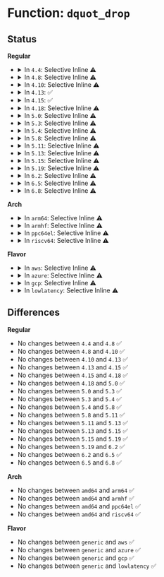 # Function: <code>dquot_drop</code>

## Status
<b>Regular</b>
<ul>
<li>
<details>
<summary>In <code>4.4</code>: Selective Inline ⚠️</summary>

```c
void dquot_drop(struct inode *inode);
```

**Collision:** Unique Global

**Inline:** Selective

**Transformation:** False

**Instances:**

```
In fs/quota/dquot.c (ffffffff81271940)
Location: fs/quota/dquot.c:1532
Inline: True
Direct callers:
  - fs/ext4/ialloc.c:ext4_free_inode
  - fs/ext4/ialloc.c:__ext4_new_inode
  - fs/ext4/ialloc.c:__ext4_new_inode
  - fs/ext4/ialloc.c:__ext4_new_inode
  - fs/ext4/super.c:ext4_clear_inode
```
**Symbols:**

```
ffffffff81271940-ffffffff81271986: dquot_drop (STB_GLOBAL)
```
</details>
</li>
<li>
<details>
<summary>In <code>4.8</code>: Selective Inline ⚠️</summary>

```c
void dquot_drop(struct inode *inode);
```

**Collision:** Unique Global

**Inline:** Selective

**Transformation:** False

**Instances:**

```
In fs/quota/dquot.c (ffffffff8129e100)
Location: fs/quota/dquot.c:1540
Inline: True
Direct callers:
  - fs/ext4/ialloc.c:__ext4_new_inode
  - fs/ext4/ialloc.c:__ext4_new_inode
  - fs/ext4/ialloc.c:__ext4_new_inode
  - fs/ext4/ialloc.c:ext4_free_inode
  - fs/ext4/super.c:ext4_clear_inode
```
**Symbols:**

```
ffffffff8129e100-ffffffff8129e146: dquot_drop (STB_GLOBAL)
```
</details>
</li>
<li>
<details>
<summary>In <code>4.10</code>: Selective Inline ⚠️</summary>

```c
void dquot_drop(struct inode *inode);
```

**Collision:** Unique Global

**Inline:** Selective

**Transformation:** False

**Instances:**

```
In fs/quota/dquot.c (ffffffff812b3a60)
Location: fs/quota/dquot.c:1537
Inline: True
Direct callers:
  - fs/ext4/ialloc.c:__ext4_new_inode
  - fs/ext4/ialloc.c:__ext4_new_inode
  - fs/ext4/ialloc.c:__ext4_new_inode
  - fs/ext4/ialloc.c:ext4_free_inode
  - fs/ext4/super.c:ext4_clear_inode
```
**Symbols:**

```
ffffffff812b3a60-ffffffff812b3aa6: dquot_drop (STB_GLOBAL)
```
</details>
</li>
<li>
<details>
<summary>In <code>4.13</code>: ✅</summary>

```c
void dquot_drop(struct inode *inode);
```

**Collision:** Unique Global

**Inline:** No

**Transformation:** False

**Instances:**

```
In fs/quota/dquot.c (ffffffff812c1fd0)
Location: fs/quota/dquot.c:1563
Inline: False
Direct callers:
  - fs/ext4/ialloc.c:__ext4_new_inode
  - fs/ext4/ialloc.c:__ext4_new_inode
  - fs/ext4/ialloc.c:__ext4_new_inode
  - fs/ext4/ialloc.c:ext4_free_inode
  - fs/ext4/super.c:ext4_clear_inode
  - fs/ext4/xattr.c:ext4_xattr_set_entry
```
**Symbols:**

```
ffffffff812c1fd0-ffffffff812c2015: dquot_drop (STB_GLOBAL)
```
</details>
</li>
<li>
<details>
<summary>In <code>4.15</code>: ✅</summary>

```c
void dquot_drop(struct inode *inode);
```

**Collision:** Unique Global

**Inline:** No

**Transformation:** False

**Instances:**

```
In fs/quota/dquot.c (ffffffff812e5e00)
Location: fs/quota/dquot.c:1572
Inline: False
Direct callers:
  - fs/ext4/ialloc.c:__ext4_new_inode
  - fs/ext4/ialloc.c:__ext4_new_inode
  - fs/ext4/ialloc.c:__ext4_new_inode
  - fs/ext4/ialloc.c:ext4_free_inode
  - fs/ext4/super.c:ext4_clear_inode
  - fs/ext4/xattr.c:ext4_xattr_set_entry
```
**Symbols:**

```
ffffffff812e5e00-ffffffff812e5e4b: dquot_drop (STB_GLOBAL)
```
</details>
</li>
<li>
<details>
<summary>In <code>4.18</code>: Selective Inline ⚠️</summary>

```c
void dquot_drop(struct inode *inode);
```

**Collision:** Unique Global

**Inline:** Selective

**Transformation:** False

**Instances:**

```
In fs/quota/dquot.c (ffffffff81312a40)
Location: fs/quota/dquot.c:1569
Inline: True
Direct callers:
  - fs/ext4/ialloc.c:__ext4_new_inode
  - fs/ext4/ialloc.c:__ext4_new_inode
  - fs/ext4/ialloc.c:__ext4_new_inode
  - fs/ext4/ialloc.c:ext4_free_inode
  - fs/ext4/super.c:ext4_clear_inode
  - fs/ext4/xattr.c:ext4_xattr_inode_lookup_create
```
**Symbols:**

```
ffffffff81312a40-ffffffff81312a8a: dquot_drop (STB_GLOBAL)
```
</details>
</li>
<li>
<details>
<summary>In <code>5.0</code>: Selective Inline ⚠️</summary>

```c
void dquot_drop(struct inode *inode);
```

**Collision:** Unique Global

**Inline:** Selective

**Transformation:** False

**Instances:**

```
In fs/quota/dquot.c (ffffffff813295c0)
Location: fs/quota/dquot.c:1569
Inline: True
Direct callers:
  - fs/ext4/ialloc.c:__ext4_new_inode
  - fs/ext4/ialloc.c:__ext4_new_inode
  - fs/ext4/ialloc.c:__ext4_new_inode
  - fs/ext4/ialloc.c:ext4_free_inode
  - fs/ext4/super.c:ext4_clear_inode
  - fs/ext4/xattr.c:ext4_xattr_inode_lookup_create
```
**Symbols:**

```
ffffffff813295c0-ffffffff8132960a: dquot_drop (STB_GLOBAL)
```
</details>
</li>
<li>
<details>
<summary>In <code>5.3</code>: Selective Inline ⚠️</summary>

```c
void dquot_drop(struct inode *inode);
```

**Collision:** Unique Global

**Inline:** Selective

**Transformation:** False

**Instances:**

```
In fs/quota/dquot.c (ffffffff81351120)
Location: fs/quota/dquot.c:1579
Inline: True
Direct callers:
  - fs/ext4/ialloc.c:__ext4_new_inode
  - fs/ext4/ialloc.c:__ext4_new_inode
  - fs/ext4/ialloc.c:__ext4_new_inode
  - fs/ext4/ialloc.c:ext4_free_inode
  - fs/ext4/super.c:ext4_clear_inode
  - fs/ext4/xattr.c:ext4_xattr_inode_lookup_create
```
**Symbols:**

```
ffffffff81351120-ffffffff8135116d: dquot_drop (STB_GLOBAL)
```
</details>
</li>
<li>
<details>
<summary>In <code>5.4</code>: Selective Inline ⚠️</summary>

```c
void dquot_drop(struct inode *inode);
```

**Collision:** Unique Global

**Inline:** Selective

**Transformation:** False

**Instances:**

```
In fs/quota/dquot.c (ffffffff813694a0)
Location: fs/quota/dquot.c:1581
Inline: True
Direct callers:
  - fs/ext4/ialloc.c:__ext4_new_inode
  - fs/ext4/ialloc.c:__ext4_new_inode
  - fs/ext4/ialloc.c:__ext4_new_inode
  - fs/ext4/super.c:ext4_clear_inode
  - fs/ext4/xattr.c:ext4_xattr_inode_lookup_create
```
**Symbols:**

```
ffffffff813694a0-ffffffff813694ed: dquot_drop (STB_GLOBAL)
```
</details>
</li>
<li>
<details>
<summary>In <code>5.8</code>: Selective Inline ⚠️</summary>

```c
void dquot_drop(struct inode *inode);
```

**Collision:** Unique Global

**Inline:** Selective

**Transformation:** False

**Instances:**

```
In fs/quota/dquot.c (ffffffff813b1630)
Location: fs/quota/dquot.c:1579
Inline: True
Direct callers:
  - fs/ext4/ialloc.c:__ext4_new_inode
  - fs/ext4/ialloc.c:__ext4_new_inode
  - fs/ext4/ialloc.c:__ext4_new_inode
  - fs/ext4/super.c:ext4_clear_inode
  - fs/ext4/xattr.c:ext4_xattr_inode_create
```
**Symbols:**

```
ffffffff813b1630-ffffffff813b1681: dquot_drop (STB_GLOBAL)
```
</details>
</li>
<li>
<details>
<summary>In <code>5.11</code>: Selective Inline ⚠️</summary>

```c
void dquot_drop(struct inode *inode);
```

**Collision:** Unique Global

**Inline:** Selective

**Transformation:** False

**Instances:**

```
In fs/quota/dquot.c (ffffffff813c2c30)
Location: fs/quota/dquot.c:1580
Inline: True
Direct callers:
  - fs/ext4/ialloc.c:__ext4_new_inode
  - fs/ext4/ialloc.c:__ext4_new_inode
  - fs/ext4/ialloc.c:__ext4_new_inode
  - fs/ext4/super.c:ext4_clear_inode
  - fs/ext4/xattr.c:ext4_xattr_inode_create
```
**Symbols:**

```
ffffffff813c2c30-ffffffff813c2c81: dquot_drop (STB_GLOBAL)
```
</details>
</li>
<li>
<details>
<summary>In <code>5.13</code>: Selective Inline ⚠️</summary>

```c
void dquot_drop(struct inode *inode);
```

**Collision:** Unique Global

**Inline:** Selective

**Transformation:** False

**Instances:**

```
In fs/quota/dquot.c (ffffffff813c9800)
Location: fs/quota/dquot.c:1578
Inline: True
Direct callers:
  - fs/ext4/ialloc.c:__ext4_new_inode
  - fs/ext4/ialloc.c:__ext4_new_inode
  - fs/ext4/ialloc.c:__ext4_new_inode
  - fs/ext4/super.c:ext4_clear_inode
  - fs/ext4/xattr.c:ext4_xattr_inode_lookup_create
```
**Symbols:**

```
ffffffff813c9800-ffffffff813c9851: dquot_drop (STB_GLOBAL)
```
</details>
</li>
<li>
<details>
<summary>In <code>5.15</code>: Selective Inline ⚠️</summary>

```c
void dquot_drop(struct inode *inode);
```

**Collision:** Unique Global

**Inline:** Selective

**Transformation:** False

**Instances:**

```
In fs/quota/dquot.c (ffffffff8141a080)
Location: fs/quota/dquot.c:1583
Inline: True
Direct callers:
  - fs/ext4/ialloc.c:__ext4_new_inode
  - fs/ext4/ialloc.c:__ext4_new_inode
  - fs/ext4/ialloc.c:__ext4_new_inode
  - fs/ext4/super.c:ext4_clear_inode
  - fs/ext4/xattr.c:ext4_xattr_inode_lookup_create
```
**Symbols:**

```
ffffffff8141a080-ffffffff8141a0d1: dquot_drop (STB_GLOBAL)
```
</details>
</li>
<li>
<details>
<summary>In <code>5.19</code>: Selective Inline ⚠️</summary>

```c
void dquot_drop(struct inode *inode);
```

**Collision:** Unique Global

**Inline:** Selective

**Transformation:** False

**Instances:**

```
In fs/quota/dquot.c (ffffffff81491390)
Location: fs/quota/dquot.c:1593
Inline: True
Direct callers:
  - fs/ext4/ialloc.c:__ext4_new_inode
  - fs/ext4/ialloc.c:__ext4_new_inode
  - fs/ext4/super.c:ext4_clear_inode
  - fs/ext4/xattr.c:ext4_xattr_inode_lookup_create
```
**Symbols:**

```
ffffffff81491390-ffffffff814913f8: dquot_drop (STB_GLOBAL)
```
</details>
</li>
<li>
<details>
<summary>In <code>6.2</code>: Selective Inline ⚠️</summary>

```c
void dquot_drop(struct inode *inode);
```

**Collision:** Unique Global

**Inline:** Selective

**Transformation:** False

**Instances:**

```
In fs/quota/dquot.c (ffffffff81524fb0)
Location: fs/quota/dquot.c:1593
Inline: True
Direct callers:
  - fs/ext4/ialloc.c:__ext4_new_inode
  - fs/ext4/ialloc.c:__ext4_new_inode
  - fs/ext4/super.c:ext4_clear_inode
  - fs/ext4/xattr.c:ext4_xattr_inode_create
```
**Symbols:**

```
ffffffff81524fb0-ffffffff81525018: dquot_drop (STB_GLOBAL)
```
</details>
</li>
<li>
<details>
<summary>In <code>6.5</code>: Selective Inline ⚠️</summary>

```c
void dquot_drop(struct inode *inode);
```

**Collision:** Unique Global

**Inline:** Selective

**Transformation:** False

**Instances:**

```
In fs/quota/dquot.c (ffffffff8155d430)
Location: fs/quota/dquot.c:1651
Inline: True
Direct callers:
  - fs/ext4/ialloc.c:__ext4_new_inode
  - fs/ext4/ialloc.c:__ext4_new_inode
  - fs/ext4/super.c:ext4_clear_inode
  - fs/ext4/xattr.c:ext4_xattr_inode_create
```
**Symbols:**

```
ffffffff8155d430-ffffffff8155d498: dquot_drop (STB_GLOBAL)
```
</details>
</li>
<li>
<details>
<summary>In <code>6.8</code>: Selective Inline ⚠️</summary>

```c
void dquot_drop(struct inode *inode);
```

**Collision:** Unique Global

**Inline:** Selective

**Transformation:** False

**Instances:**

```
In fs/quota/dquot.c (ffffffff81593b10)
Location: fs/quota/dquot.c:1605
Inline: True
Direct callers:
  - mm/shmem.c:shmem_get_inode
  - mm/shmem.c:shmem_evict_inode
  - fs/ext4/ialloc.c:__ext4_new_inode
  - fs/ext4/ialloc.c:__ext4_new_inode
  - fs/ext4/super.c:ext4_clear_inode
  - fs/ext4/xattr.c:ext4_xattr_inode_create
```
**Symbols:**

```
ffffffff81593b10-ffffffff81593b78: dquot_drop (STB_GLOBAL)
```
</details>
</li>
</ul>
<b>Arch</b>
<ul>
<li>
<details>
<summary>In <code>arm64</code>: Selective Inline ⚠️</summary>

```c
void dquot_drop(struct inode *inode);
```

**Collision:** Unique Global

**Inline:** Selective

**Transformation:** False

**Instances:**

```
In fs/quota/dquot.c (ffff800010430ae8)
Location: fs/quota/dquot.c:1581
Inline: True
Direct callers:
  - fs/ext4/ialloc.c:__ext4_new_inode
  - fs/ext4/ialloc.c:__ext4_new_inode
  - fs/ext4/ialloc.c:__ext4_new_inode
  - fs/ext4/super.c:ext4_clear_inode
  - fs/ext4/xattr.c:ext4_xattr_inode_lookup_create
```
**Symbols:**

```
ffff800010430ae8-ffff800010430b54: dquot_drop (STB_GLOBAL)
```
</details>
</li>
<li>
<details>
<summary>In <code>armhf</code>: Selective Inline ⚠️</summary>

```c
void dquot_drop(struct inode *inode);
```

**Collision:** Unique Global

**Inline:** Selective

**Transformation:** False

**Instances:**

```
In fs/quota/dquot.c (c05f9c08)
Location: fs/quota/dquot.c:1581
Inline: True
Direct callers:
  - fs/ext4/ialloc.c:__ext4_new_inode
  - fs/ext4/ialloc.c:__ext4_new_inode
  - fs/ext4/super.c:ext4_clear_inode
  - fs/ext4/xattr.c:ext4_xattr_inode_lookup_create
```
**Symbols:**

```
c05f9c08-c05f9c6c: dquot_drop (STB_GLOBAL)
```
</details>
</li>
<li>
<details>
<summary>In <code>ppc64el</code>: Selective Inline ⚠️</summary>

```c
void dquot_drop(struct inode *inode);
```

**Collision:** Unique Global

**Inline:** Selective

**Transformation:** False

**Instances:**

```
In fs/quota/dquot.c (c000000000543980)
Location: fs/quota/dquot.c:1581
Inline: True
Direct callers:
  - fs/ext4/ialloc.c:__ext4_new_inode
  - fs/ext4/ialloc.c:__ext4_new_inode
  - fs/ext4/ialloc.c:__ext4_new_inode
  - fs/ext4/super.c:ext4_clear_inode
  - fs/ext4/xattr.c:ext4_xattr_inode_lookup_create
```
**Symbols:**

```
c000000000543980-c000000000543a28: dquot_drop (STB_GLOBAL)
```
</details>
</li>
<li>
<details>
<summary>In <code>riscv64</code>: Selective Inline ⚠️</summary>

```c
void dquot_drop(struct inode *inode);
```

**Collision:** Unique Global

**Inline:** Selective

**Transformation:** False

**Instances:**

```
In fs/quota/dquot.c (ffffffe0002cda1e)
Location: fs/quota/dquot.c:1581
Inline: True
Direct callers:
  - fs/ext4/ialloc.c:__ext4_new_inode
  - fs/ext4/ialloc.c:__ext4_new_inode
  - fs/ext4/ialloc.c:__ext4_new_inode
  - fs/ext4/super.c:ext4_clear_inode
  - fs/ext4/xattr.c:ext4_xattr_inode_lookup_create
```
**Symbols:**

```
ffffffe0002cda1e-ffffffe0002cda70: dquot_drop (STB_GLOBAL)
```
</details>
</li>
</ul>
<b>Flavor</b>
<ul>
<li>
<details>
<summary>In <code>aws</code>: Selective Inline ⚠️</summary>

```c
void dquot_drop(struct inode *inode);
```

**Collision:** Unique Global

**Inline:** Selective

**Transformation:** False

**Instances:**

```
In fs/quota/dquot.c (ffffffff81361a80)
Location: fs/quota/dquot.c:1581
Inline: True
Direct callers:
  - fs/ext4/ialloc.c:__ext4_new_inode
  - fs/ext4/ialloc.c:__ext4_new_inode
  - fs/ext4/ialloc.c:__ext4_new_inode
  - fs/ext4/super.c:ext4_clear_inode
  - fs/ext4/xattr.c:ext4_xattr_inode_lookup_create
```
**Symbols:**

```
ffffffff81361a80-ffffffff81361acd: dquot_drop (STB_GLOBAL)
```
</details>
</li>
<li>
<details>
<summary>In <code>azure</code>: Selective Inline ⚠️</summary>

```c
void dquot_drop(struct inode *inode);
```

**Collision:** Unique Global

**Inline:** Selective

**Transformation:** False

**Instances:**

```
In fs/quota/dquot.c (ffffffff81352720)
Location: fs/quota/dquot.c:1581
Inline: True
Direct callers:
  - fs/ext4/ialloc.c:__ext4_new_inode
  - fs/ext4/ialloc.c:__ext4_new_inode
  - fs/ext4/ialloc.c:__ext4_new_inode
  - fs/ext4/super.c:ext4_clear_inode
  - fs/ext4/xattr.c:ext4_xattr_inode_lookup_create
```
**Symbols:**

```
ffffffff81352720-ffffffff8135276d: dquot_drop (STB_GLOBAL)
```
</details>
</li>
<li>
<details>
<summary>In <code>gcp</code>: Selective Inline ⚠️</summary>

```c
void dquot_drop(struct inode *inode);
```

**Collision:** Unique Global

**Inline:** Selective

**Transformation:** False

**Instances:**

```
In fs/quota/dquot.c (ffffffff8135f550)
Location: fs/quota/dquot.c:1581
Inline: True
Direct callers:
  - fs/ext4/ialloc.c:__ext4_new_inode
  - fs/ext4/ialloc.c:__ext4_new_inode
  - fs/ext4/ialloc.c:__ext4_new_inode
  - fs/ext4/super.c:ext4_clear_inode
  - fs/ext4/xattr.c:ext4_xattr_inode_lookup_create
```
**Symbols:**

```
ffffffff8135f550-ffffffff8135f59d: dquot_drop (STB_GLOBAL)
```
</details>
</li>
<li>
<details>
<summary>In <code>lowlatency</code>: Selective Inline ⚠️</summary>

```c
void dquot_drop(struct inode *inode);
```

**Collision:** Unique Global

**Inline:** Selective

**Transformation:** False

**Instances:**

```
In fs/quota/dquot.c (ffffffff813724b0)
Location: fs/quota/dquot.c:1581
Inline: True
Direct callers:
  - fs/ext4/ialloc.c:__ext4_new_inode
  - fs/ext4/ialloc.c:__ext4_new_inode
  - fs/ext4/ialloc.c:__ext4_new_inode
  - fs/ext4/super.c:ext4_clear_inode
  - fs/ext4/xattr.c:ext4_xattr_inode_lookup_create
```
**Symbols:**

```
ffffffff813724b0-ffffffff813724fd: dquot_drop (STB_GLOBAL)
```
</details>
</li>
</ul>

## Differences
<b>Regular</b>
<ul>
<li>
No changes between <code>4.4</code> and <code>4.8</code> ✅
</li>
<li>
No changes between <code>4.8</code> and <code>4.10</code> ✅
</li>
<li>
No changes between <code>4.10</code> and <code>4.13</code> ✅
</li>
<li>
No changes between <code>4.13</code> and <code>4.15</code> ✅
</li>
<li>
No changes between <code>4.15</code> and <code>4.18</code> ✅
</li>
<li>
No changes between <code>4.18</code> and <code>5.0</code> ✅
</li>
<li>
No changes between <code>5.0</code> and <code>5.3</code> ✅
</li>
<li>
No changes between <code>5.3</code> and <code>5.4</code> ✅
</li>
<li>
No changes between <code>5.4</code> and <code>5.8</code> ✅
</li>
<li>
No changes between <code>5.8</code> and <code>5.11</code> ✅
</li>
<li>
No changes between <code>5.11</code> and <code>5.13</code> ✅
</li>
<li>
No changes between <code>5.13</code> and <code>5.15</code> ✅
</li>
<li>
No changes between <code>5.15</code> and <code>5.19</code> ✅
</li>
<li>
No changes between <code>5.19</code> and <code>6.2</code> ✅
</li>
<li>
No changes between <code>6.2</code> and <code>6.5</code> ✅
</li>
<li>
No changes between <code>6.5</code> and <code>6.8</code> ✅
</li>
</ul>
<b>Arch</b>
<ul>
<li>
No changes between <code>amd64</code> and <code>arm64</code> ✅
</li>
<li>
No changes between <code>amd64</code> and <code>armhf</code> ✅
</li>
<li>
No changes between <code>amd64</code> and <code>ppc64el</code> ✅
</li>
<li>
No changes between <code>amd64</code> and <code>riscv64</code> ✅
</li>
</ul>
<b>Flavor</b>
<ul>
<li>
No changes between <code>generic</code> and <code>aws</code> ✅
</li>
<li>
No changes between <code>generic</code> and <code>azure</code> ✅
</li>
<li>
No changes between <code>generic</code> and <code>gcp</code> ✅
</li>
<li>
No changes between <code>generic</code> and <code>lowlatency</code> ✅
</li>
</ul>
